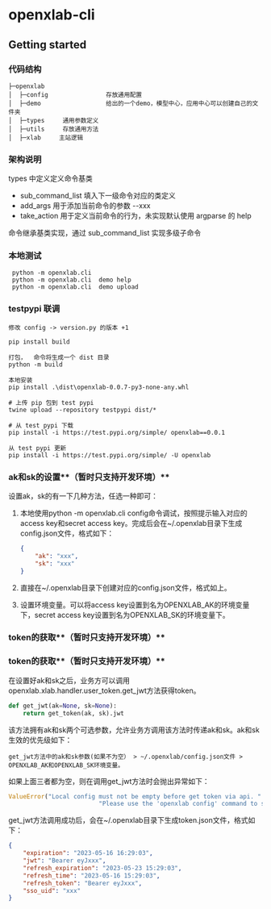 # openxlab-cli

## Getting started

### 代码结构

```
├─openxlab
│  ├─config                存放通用配置
│  ├─demo                  给出的一个demo，模型中心，应用中心可以创建自己的文件夹
│  ├─types     通用参数定义
│  ├─utils     存放通用方法
│  ├─xlab     主站逻辑
```

### 架构说明

types 中定义定义命令基类

- sub_command_list  填入下一级命令对应的类定义
- add_args          用于添加当前命令的参数  --xxx
- take_action   用于定义当前命令的行为，未实现默认使用 argparse 的 help

命令继承基类实现，通过 sub_command_list 实现多级子命令

### 本地测试

```
 python -m openxlab.cli
 python -m openxlab.cli  demo help  
 python -m openxlab.cli  demo upload
```

### testpypi 联调

```
修改 config -> version.py 的版本 +1

pip install build

打包，  命令将生成一个 dist 目录
python -m build

本地安装
pip install .\dist\openxlab-0.0.7-py3-none-any.whl

# 上传 pip 包到 test pypi
twine upload --repository testpypi dist/*

# 从 test pypi 下载
pip install -i https://test.pypi.org/simple/ openxlab==0.0.1

从 test pypi 更新
pip install -i https://test.pypi.org/simple/ -U openxlab
```

### ak和sk的设置**（暂时只支持开发环境）**
设置ak，sk的有一下几种方法，任选一种即可：

1. 本地使用python -m openxlab.cli config命令调试，按照提示输入对应的access key和secret access key。完成后会在~/.openxlab目录下生成config.json文件，格式如下：

    ```json
    {
        "ak": "xxx",
        "sk": "xxx"
    }
    ```

2. 直接在~/.openxlab目录下创建对应的config.json文件，格式如上。
3. 设置环境变量。可以将access key设置到名为OPENXLAB_AK的环境变量下，secret access key设置到名为OPENXLAB_SK的环境变量下。

### token的获取**（暂时只支持开发环境）**

### token的获取**（暂时只支持开发环境）**
在设置好ak和sk之后，业务方可以调用openxlab.xlab.handler.user_token.get_jwt方法获得token。

```python
def get_jwt(ak=None, sk=None):
    return get_token(ak, sk).jwt
```

该方法拥有ak和sk两个可选参数，允许业务方调用该方法时传递ak和sk。ak和sk生效的优先级如下：

```
get_jwt方法中的ak和sk参数(如果不为空） > ~/.openxlab/config.json文件 > OPENXLAB_AK和OPENXLAB_SK环境变量。   
```

如果上面三者都为空，则在调用get_jwt方法时会抛出异常如下：

```python
ValueError("Local config must not be empty before get token via api. "
                         "Please use the 'openxlab config' command to set the config")
```

get_jwt方法调用成功后，会在~/.openxlab目录下生成token.json文件，格式如下：

```json
{
    "expiration": "2023-05-16 16:29:03",
    "jwt": "Bearer eyJxxx",
    "refresh_expiration": "2023-05-23 15:29:03",
    "refresh_time": "2023-05-16 15:29:03",
    "refresh_token": "Bearer eyJxxx",
    "sso_uid": "xxx"
}
```
